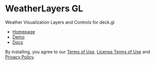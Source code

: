 # WeatherLayers GL

Weather Visualization Layers and Controls for deck.gl

* [Homepage](https://weatherlayers.com/)
* [Demo](https://demo.weatherlayers.com/)
* [Docs](https://docs.weatherlayers.com/)

By installing, you agree to our [Terms of Use](https://weatherlayers.com/terms-of-use.html), [License Terms of Use](https://weatherlayers.com/license-terms-of-use.html) and [Privacy Policy](https://weatherlayers.com/privacy-policy.html).